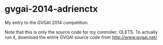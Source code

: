 # gvgai-2014-adrienctx
My entry to the GVGAI 2014 competition.

Note that this is only the source code for my controller, OLETS.
To actually run it, download the entire GVGAI source code from http://www.gvgai.net/
